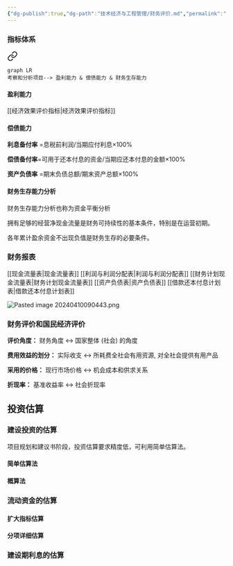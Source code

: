```yaml
---
{"dg-publish":true,"dg-path":"技术经济与工程管理/财务评价.md","permalink":"/技术经济与工程管理/财务评价/","dgPassFrontmatter":true,"noteIcon":"","created":"2024-04-16T13:01:27.475+08:00","updated":"2024-04-26T00:13:42.029+08:00"}
---
```


### 指标体系

<div class="transclusion internal-embed is-loaded"><a class="markdown-embed-link" href="//#791eee" aria-label="Open link"><svg xmlns="http://www.w3.org/2000/svg" width="24" height="24" viewBox="0 0 24 24" fill="none" stroke="currentColor" stroke-width="2" stroke-linecap="round" stroke-linejoin="round" class="svg-icon lucide-link"><path d="M10 13a5 5 0 0 0 7.54.54l3-3a5 5 0 0 0-7.07-7.07l-1.72 1.71"></path><path d="M14 11a5 5 0 0 0-7.54-.54l-3 3a5 5 0 0 0 7.07 7.07l1.71-1.71"></path></svg></a><div class="markdown-embed">



```mermaid  
graph LR
考察和分析项目--> 盈利能力 & 偿债能力 & 财务生存能力
```

</div></div>


#### 盈利能力
[[经济效果评价指标\|经济效果评价指标]]

#### 偿债能力
**利息备付率** =息税前利润/当期应付利息×100%

**偿债备付率**=可用于还本付息的资金/当期应还本付息的金额×100%

**资产负债率** =期末负债总额/期末资产总额×100%
#### 财务生存能力分析
财务生存能力分析也称为资金平衡分析 

拥有足够的经营净现金流量是财务可持续性的基本条件，特别是在运营初期。 

各年累计盈余资金不出现负值是财务生存的必要条件。


### 财务报表
[[现金流量表\|现金流量表]]
[[利润与利润分配表\|利润与利润分配表]]
[[财务计划现金流量表\|财务计划现金流量表]]
[[资产负债表\|资产负债表]]
[[借款还本付息计划表\|借款还本付息计划表]]

![Pasted image 20240410090443.png](/img/user/%E5%8A%9F%E8%83%BD%E6%80%A7%E6%96%87%E4%BB%B6%E5%A4%B9/%E8%BD%BD%E5%85%A5%E7%9A%84%E5%AA%92%E4%BD%93%E8%B5%84%E6%BA%90/Pasted%20image%2020240410090443.png)

### 财务评价和国民经济评价
**评价角度：**
财务角度 $\leftrightarrow$   国家整体 (社会) 的角度

**费用效益的划分：**
实际收支 $\leftrightarrow$ 所耗费全社会有用资源, 对全社会提供有用产品

**采用的价格：**
现行市场价格 $\leftrightarrow$ 机会成本和供求关系

**折现率：**
基准收益率 $\leftrightarrow$ 社会折现率

## 投资估算
### 建设投资的估算
项目规划和建议书阶段，投资估算要求精度低，可利用简单估算法。
#### 简单估算法
#### 概算法

### 流动资金的估算
#### 扩大指标估算

#### 分项详细估算

### 建设期利息的估算





